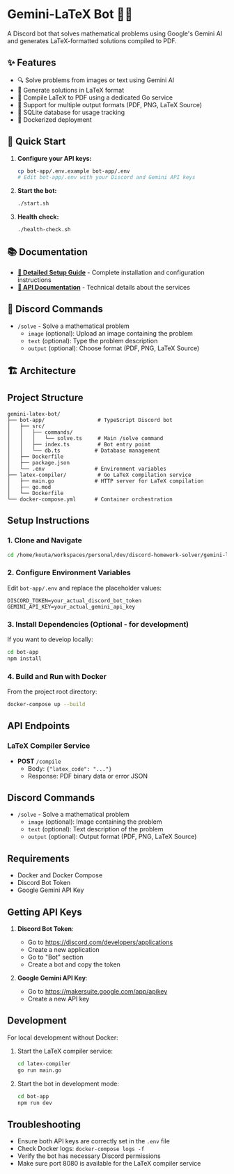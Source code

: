 # Gemini-LaTeX Bot 🤖📐

A Discord bot that solves mathematical problems using Google's Gemini AI and generates LaTeX-formatted solutions compiled to PDF.

## ✨ Features

- 🔍 Solve problems from images or text using Gemini AI
- 📄 Generate solutions in LaTeX format
- 🔧 Compile LaTeX to PDF using a dedicated Go service
- 🎨 Support for multiple output formats (PDF, PNG, LaTeX Source)
- 💾 SQLite database for usage tracking
- 🐳 Dockerized deployment

## 🚀 Quick Start

1. **Configure your API keys:**

   ```bash
   cp bot-app/.env.example bot-app/.env
   # Edit bot-app/.env with your Discord and Gemini API keys
   ```

2. **Start the bot:**

   ```bash
   ./start.sh
   ```

3. **Health check:**
   ```bash
   ./health-check.sh
   ```

## 📚 Documentation

- **[📖 Detailed Setup Guide](SETUP.md)** - Complete installation and configuration instructions
- **[🔧 API Documentation](#api-endpoints)** - Technical details about the services

## 🎯 Discord Commands

- `/solve` - Solve a mathematical problem
  - `image` (optional): Upload an image containing the problem
  - `text` (optional): Type the problem description
  - `output` (optional): Choose format (PDF, PNG, LaTeX Source)

## 🏗️ Architecture

## Project Structure

```
gemini-latex-bot/
├── bot-app/                 # TypeScript Discord bot
│   ├── src/
│   │   ├── commands/
│   │   │   └── solve.ts     # Main /solve command
│   │   ├── index.ts         # Bot entry point
│   │   └── db.ts           # Database management
│   ├── Dockerfile
│   ├── package.json
│   └── .env                # Environment variables
├── latex-compiler/          # Go LaTeX compilation service
│   ├── main.go             # HTTP server for LaTeX compilation
│   ├── go.mod
│   └── Dockerfile
└── docker-compose.yml      # Container orchestration
```

## Setup Instructions

### 1. Clone and Navigate

```bash
cd /home/kouta/workspaces/personal/dev/discord-homework-solver/gemini-latex-bot
```

### 2. Configure Environment Variables

Edit `bot-app/.env` and replace the placeholder values:

```env
DISCORD_TOKEN=your_actual_discord_bot_token
GEMINI_API_KEY=your_actual_gemini_api_key
```

### 3. Install Dependencies (Optional - for development)

If you want to develop locally:

```bash
cd bot-app
npm install
```

### 4. Build and Run with Docker

From the project root directory:

```bash
docker-compose up --build
```

## API Endpoints

### LaTeX Compiler Service

- **POST** `/compile`
  - Body: `{"latex_code": "..."}`
  - Response: PDF binary data or error JSON

## Discord Commands

- `/solve` - Solve a mathematical problem
  - `image` (optional): Image containing the problem
  - `text` (optional): Text description of the problem
  - `output` (optional): Output format (PDF, PNG, LaTeX Source)

## Requirements

- Docker and Docker Compose
- Discord Bot Token
- Google Gemini API Key

## Getting API Keys

1. **Discord Bot Token**:

   - Go to https://discord.com/developers/applications
   - Create a new application
   - Go to "Bot" section
   - Create a bot and copy the token

2. **Google Gemini API Key**:
   - Go to https://makersuite.google.com/app/apikey
   - Create a new API key

## Development

For local development without Docker:

1. Start the LaTeX compiler service:

   ```bash
   cd latex-compiler
   go run main.go
   ```

2. Start the bot in development mode:
   ```bash
   cd bot-app
   npm run dev
   ```

## Troubleshooting

- Ensure both API keys are correctly set in the `.env` file
- Check Docker logs: `docker-compose logs -f`
- Verify the bot has necessary Discord permissions
- Make sure port 8080 is available for the LaTeX compiler service
